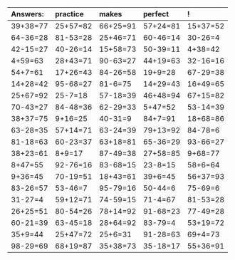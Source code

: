 | Answers: | practice | makes | perfect | ! |
| :--- | :--- | :--- | :--- | :--- |
| 39+38=77 | 25+57=82 | 66+25=91 | 57+24=81 | 15+37=52 | 
| 64-36=28 | 81-53=28 | 25+46=71 | 60-46=14 | 30-26=4 | 
| 42-15=27 | 40-26=14 | 15+58=73 | 50-39=11 | 4+38=42 | 
| 4+59=63 | 28+43=71 | 90-63=27 | 44+19=63 | 32-16=16 | 
| 54+7=61 | 17+26=43 | 84-26=58 | 19+9=28 | 67-29=38 | 
| 14+28=42 | 95-68=27 | 81-6=75 | 14+29=43 | 16+49=65 | 
| 25+67=92 | 25-7=18 | 57-18=39 | 46+48=94 | 67+15=82 | 
| 70-43=27 | 84-48=36 | 62-29=33 | 5+47=52 | 53-14=39 | 
| 38+37=75 | 9+16=25 | 40-31=9 | 84+7=91 | 18+68=86 | 
| 63-28=35 | 57+14=71 | 63-24=39 | 79+13=92 | 84-78=6 | 
| 81-18=63 | 60-23=37 | 63+18=81 | 65-36=29 | 93-66=27 | 
| 38+23=61 | 8+9=17 | 87-49=38 | 27+58=85 | 9+68=77 | 
| 8+47=55 | 92-76=16 | 83-68=15 | 23-8=15 | 58+6=64 | 
| 9+36=45 | 70-19=51 | 18+43=61 | 39+6=45 | 56+37=93 | 
| 83-26=57 | 53-46=7 | 95-79=16 | 50-44=6 | 75-69=6 | 
| 31-27=4 | 59+12=71 | 74-59=15 | 71-4=67 | 81-53=28 | 
| 26+25=51 | 80-54=26 | 78+14=92 | 91-68=23 | 77-49=28 | 
| 60-21=39 | 63-45=18 | 28+64=92 | 83-79=4 | 53+19=72 | 
| 35+9=44 | 25+47=72 | 25+6=31 | 91-28=63 | 69+4=73 | 
| 98-29=69 | 68+19=87 | 35+38=73 | 35-18=17 | 55+36=91 | 
